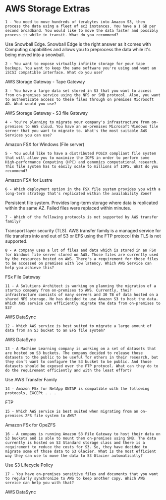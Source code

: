 # AWS Storage Extras

`1 - You need to move hundreds of terabytes into Amazon S3, then process the data using a fleet of ec2 instances. You have a 1 GB per second broadband. You would like to move the data faster and possibly process it while in transit. What do you recommend?`

Use Snowball Edge. Snowball Edge is the right answer as it comes with Computing capabilities and allows you to preprocess the data while it's being moved into a snowball.

`2 - You want to expose virtually infinite storage for your tape backups. You want to keep the same software you're using and want an iSCSI compatible interface. What do you use?`

AWS Storage Gateway - Tape Gateway

`3 - You have a large data set stored in S3 that you want to access from on-premises service using the NFS or SMB protocol. Also, you want to authenticate access to these files through on premises Microsoft AD. What would you use?`

AWS Storage Gateway - S3 file Gateway

`4 - You're planning to migrate your company's infrastructure from on-premises to AWS cloud. You have an on-premises Microsoft Windows file server that you want to migrate to. What's the most suitable AWS Services you can use?`

Amazon FSX for Windows (File server)

`5 - You would like to have a distributed POSIX compliant file system that will allow you to maximize the IOPS in order to perform some High-performance Computing (HPC) and genomics computational research. This file system has to easily scale to millions of IOPS. What do you recommend?`

Amazon FSX for Lustre

`6 - Which deployment option in the FSX file system provides you with a long-term strategy that's replicated within the availability Zone?`

Persistent file system. Provides long-term storage where data is replicated within the same AZ. Failed files were replaced within minutes.

`7 - Which of the following protocols is not supported by AWS transfer family?`

Transport layer security (TLS). AWS transfer family is a managed service for file transfers into and out of S3 or EFS using the FTP protocol this TLS is not supported.

`8 - A company uses a lot of files and data which is stored in an FSX for Windows file server stored on AWS. Those files are currently used by the resources hosted on AWS. There's a requirement for those files to be accessed on premises with low latency. Which AWS Service can help you achieve this?`

FSx File Gateway

`11 - A Solutions Architect is working on planning the migration of a startup company from on-premises to AWS. Currently, their infrastructure consists of many servers and 30 TB of data hosted on a shared NFS storage. He has decided to use Amazon S3 to host the data. Which AWS service can efficiently migrate the data from on-premises to S3?`

AWS DataSync

`12 - Which AWS service is best suited to migrate a large amount of data from an S3 bucket to an EFS file system?`

AWS DataSync

`13 - A Machine Learning company is working on a set of datasets that are hosted on S3 buckets. The company decided to release those datasets to the public to be useful for others in their research, but they don’t want to configure the S3 bucket to be public. And those datasets should be exposed over the FTP protocol. What can they do to do the requirement efficiently and with the least effort?`

Use AWS Transfer Family

`14 - Amazon FSx for NetApp ONTAP is compatible with the following protocols, EXCEPt . . .`

FTP

`15 - Which AWS service is best suited when migrating from an on-premises ZFS file system to AWS?`

Amazon FSx for OpeZFS

`16 - A company is running Amazon S3 File Gateway to host their data on S3 buckets and is able to mount them on-premises using SMB. The data currently is hosted on S3 Standard storage class and there is a requirement to reduce the costs for S3. So, they have decided to migrate some of those data to S3 Glacier. What is the most efficient way they can use to move the data to S3 Glacier automatically?`

Use S3 Lifecycle Policy

`17 - You have on-premises sensitive files and documents that you want to regularly synchronize to AWS to keep another copy. Which AWS service can help you with that?`

AWS DataSync
